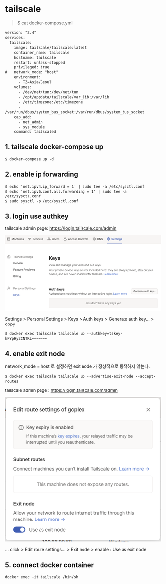 ﻿# tailscale
 

> $ cat docker-compose.yml

```
version: "2.4"
services:
  tailscale:
    image: tailscale/tailscale:latest
    container_name: tailscale
    hostname: tailscale
    restart: unless-stopped
    privileged: true
#   network_mode: "host"
    environment:
      - TZ=Asia/Seoul
    volumes:
      - /dev/net/tun:/dev/net/tun
      - /opt/appdata/tailscale/var_lib:/var/lib
      - /etc/timezone:/etc/timezone
      - /var/run/dbus/system_bus_socket:/var/run/dbus/system_bus_socket
    cap_add:
      - net_admin
      - sys_module
    command: tailscaled
```

## 1. tailscale docker-compose up

```
$ docker-compose up -d
```

## 2. enable ip forwarding

```
$ echo 'net.ipv4.ip_forward = 1' | sudo tee -a /etc/sysctl.conf
$ echo 'net.ipv6.conf.all.forwarding = 1' | sudo tee -a /etc/sysctl.conf
$ sudo sysctl -p /etc/sysctl.conf
```

## 3. login use authkey

tailscale admin page: https://login.tailscale.com/admin

![Auth key](./img/authkeys.PNG "Authkeys")

Settings > Personal Settings > Keys > Auth keys > Generate auth key... > copy

```
$ docker exec tailscale tailscale up --authkey=tskey-kFYpHy2CNTRL~~~~~~~
```

## 4. enable exit node

network_mode = host 로 설정하면 exit node 가 정상적으로 동작하지 않는다.

```
$ docker exec tailscale tailscale up --advertise-exit-node --accept-routes
```

tailscale admin page : https://login.tailscale.com/admin

![Exit node](./img/exitnode.PNG "Exit node")

... click > Edit route settings... > Exit node > enable : Use as exit node

## 5. connect docker container

```
docker exec -it tailscale /bin/sh
```
